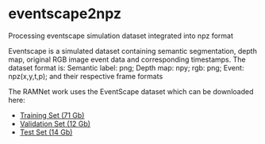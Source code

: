 # eventscape2npz
Processing eventscape simulation dataset integrated into npz format

Eventscape is a simulated dataset containing semantic segmentation, depth map, original RGB image event data and corresponding timestamps.
The dataset format is:
Semantic label: png;
Depth map: npy;
rgb: png;
Event: npz(x,y,t,p);
and their respective frame formats

The RAMNet work uses the EventScape dataset which can be downloaded here:

* [Training Set (71 Gb)](http://rpg.ifi.uzh.ch/data/RAM_Net/dataset/Town01-03_train.zip)
* [Validation Set (12 Gb)](http://rpg.ifi.uzh.ch/data/RAM_Net/dataset/Town05_val.zip)
* [Test Set (14 Gb)](http://rpg.ifi.uzh.ch/data/RAM_Net/dataset/Town05_test.zip)


